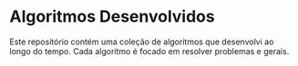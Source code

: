 # Algoritmos Desenvolvidos

Este repositório contém uma coleção de algoritmos que desenvolvi ao longo do tempo. Cada algoritmo é focado em resolver problemas e gerais.
